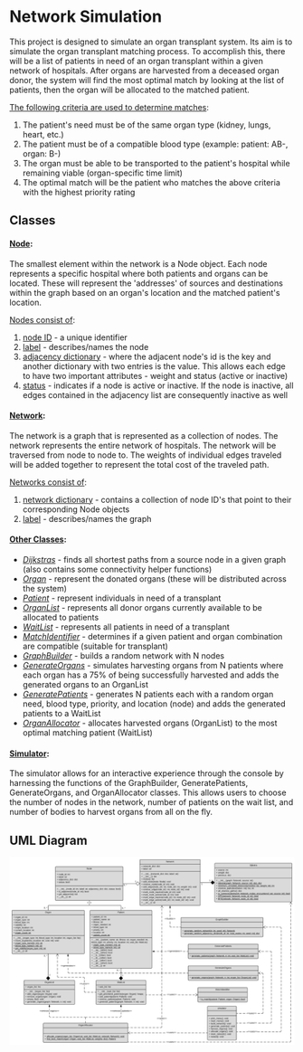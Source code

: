 # Network Simulation

This project is designed to simulate an organ transplant system. Its aim is to simulate the organ transplant matching process. To accomplish this, there will be a list of patients in need of an organ transplant within a given network of hospitals. After organs are harvested from a deceased organ donor, the system will find the most optimal match by looking at the list of patients, then the organ will be allocated to the matched patient. 

<ins>The following criteria are used to determine matches</ins>:
1. The patient's need must be of the same organ type (kidney, lungs, heart, etc.)
2. The patient must be of a compatible blood type (example: patient: AB-, organ: B-)
3. The organ must be able to be transported to the patient's hospital while remaining viable (organ-specific time limit)
4. The optimal match will be the patient who matches the above criteria with the highest priority rating

## Classes

#### <ins>Node</ins>:
The smallest element within the network is a Node object. Each node represents a specific hospital where both patients and organs can be located. These will represent the 'addresses' of sources and destinations within the graph based on an organ's location and the matched patient's location.

<ins>Nodes consist of</ins>:
1. <ins>node ID</ins> - a unique identifier
2. <ins>label</ins> - describes/names the node
3. <ins>adjacency dictionary</ins> - where the adjacent node's id is the key and another dictionary with two entries is the value. This allows each edge to have two important attributes - weight and status (active or inactive)
4. <ins>status</ins> - indicates if a node is active or inactive. If the node is inactive, all edges contained in the adjacency list are consequently inactive as well

#### <ins>Network</ins>:
The network is a graph that is represented as a collection of nodes. The network represents the entire network of hospitals. The network will be traversed from node to node to. The weights of individual edges traveled will be added together to represent the total cost of the traveled path.

<ins>Networks consist of</ins>:
1. <ins>network dictionary</ins> - contains a collection of node ID's that point to their corresponding Node objects
2. <ins>label</ins> - describes/names the graph

#### <ins>Other Classes</ins>:
- <ins>*Dijkstras*</ins> - finds all shortest paths from a source node in a given graph (also contains some connectivity helper functions)
- <ins>*Organ*</ins> - represent the donated organs (these will be distributed across the system)
- <ins>*Patient*</ins> - represent individuals in need of a transplant
- <ins>*OrganList*</ins> - represents all donor organs currently available to be allocated to patients
- <ins>*WaitList*</ins> - represents all patients in need of a transplant
- <ins>*MatchIdentifier*</ins> - determines if a given patient and organ combination are compatible (suitable for transplant)
- <ins>*GraphBuilder*</ins> - builds a random network with N nodes
- <ins>*GenerateOrgans*</ins> - simulates harvesting organs from N patients where each organ has a 75% of being successfully harvested and adds the generated organs to an OrganList
- <ins>*GeneratePatients*</ins> - generates N patients each with a random organ need, blood type, priority, and location (node) and adds the generated patients to a WaitList
- <ins>*OrganAllocator*</ins> - allocates harvested organs (OrganList) to the most optimal matching patient (WaitList)

#### <ins>Simulator</ins>: 
The simulator allows for an interactive experience through the console by harnessing the functions of the GraphBuilder, GeneratePatients, GenerateOrgans, and OrganAllocator classes. This allows users to choose the number of nodes in the network, number of patients on the wait list, and number of bodies to harvest organs from all on the fly.

## UML Diagram
![alt text](https://github.com/zspatter/network-simulation/blob/master/UML.png)
